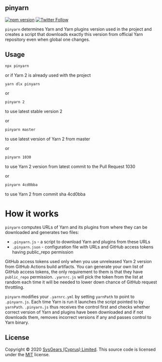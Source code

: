 ## pinyarn

[![npm version](https://badge.fury.io/js/pinyarn.svg)](https://badge.fury.io/js/pinyarn)
[![Twitter Follow](https://img.shields.io/twitter/follow/sysgears.svg?style=social)](https://twitter.com/sysgears)

`pinyarn` determines Yarn and Yarn plugins version used in the project and creates a
script that downloads exactly this version from official Yarn repository even when
global one changes.

## Usage

```bash
npx pinyarn
```

or if Yarn 2 is already used with the project

```bash
yarn dlx pinyarn
```

or

```bash
pinyarn 2
```

to use latest stable version 2

or

```bash
pinyarn master
```

to use latest version of Yarn 2 from master

or

```bash
pinyarn 1030
```

to use Yarn 2 version from latest commit to the Pull Request 1030

or

```bash
pinyarn 4cd0bba
```

to use Yarn 2 from commit sha 4cd0bba

# How it works

`pinyarn` computes URLs of Yarn and its plugins from where they can be downloaded and
generates two files:
  - `.pinyarn.js` - a script to download Yarn and plugins from these URLs
  - `.pinyarn.json` - configuration file with URLs and GitHub access tokens having public_repo permission

GitHub access tokens used only when you use unreleased Yarn 2 version from GitHub Actions build artifacts. You can generate your own list of GitHub access tokens, the
only requirement to them is that they have `public_repo` permission. `.yarnrc.js` will
pick the token from the list at random each time it will be needed to lower down chance
of GitHub request throttling.

`pinyarn` modifies your `.yarnrc.yml` by setting `yarnPath` to point to `.pinyarn.js`. Each time Yarn is run it launches the script pointed to by `yarnPath`. `.pinyarn.js`
thus receives the control first and checks whether correct version of Yarn and plugins have been downloaded and if not downloads them, removes incorrect versions if any and
passes control to Yarn binary.

## License
Copyright © 2020 [SysGears (Cyprus) Limited]. This source code is licensed under the [MIT] license.

[MIT]: LICENSE
[SysGears (Cyprus) Limited]: http://sysgears.com
